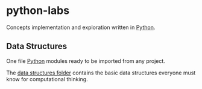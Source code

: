 # python-labs
Concepts implementation and exploration written in [Python](https://www.python.org/).

## Data Structures
One file [Python](https://www.python.org/) modules ready to be imported from any project.

The [data structures folder](https://github.com/everness-dev/python-labs) contains the basic data structures everyone must know for computational thinking. 
